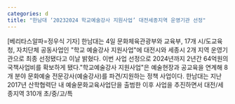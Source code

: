 ```yaml
---
categories: d
title: "한남대 ‘20232024 학교예술강사 지원사업’ 대전세종지역 운영기관 선정"
---
```

[베리타스알파=정우식 기자] 한남대는 4일 문화체육관광부와 교육부, 17개 시/도교육청, 자치단체 공동사업인 "학교 예술강사 지원사업"에 대전시와 세종시 2개 지역 운영기관으로 최종 선정됐다고 이날 밝혔다. 이번 사업 선정으로 2024년까지 2년간 64억원의 국책사업비를 확보하게 됐다."학교예술강사 지원사업"은 예술현장과 공교육을 연계해 8개 분야 문화예술 전문강사(예술강사)를 파견/지원하는 정책 사업이다. 한남대는 지난 2017년 산학협력단 내 예술문화교육사업단을 출범한 이후 사업을 추진하면서 대전/세종지역 310개 초/중/고/특